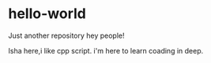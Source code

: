 # hello-world
Just another repository
hey people!

Isha here,i like cpp script.
i'm here to learn coading in deep.
